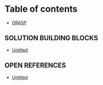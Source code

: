 # Table of contents

* [ORASP](README.md)

## SOLUTION BUILDING BLOCKS

* [Untitled](solution-building-blocks/untitled.md)

## OPEN REFERENCES

* [Untitled](open-references/untitled.md)


